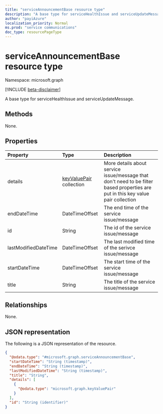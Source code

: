 ```yaml
---
title: "serviceAnnouncementBase resource type"
description: "A base type for serviceHealthIssue and serviceUpdateMessage."
author: "payiAzure"
localization_priority: Normal
ms.prod: "service communications"
doc_type: resourcePageType
---
```


# serviceAnnouncementBase resource type

Namespace: microsoft.graph

[!INCLUDE [beta-disclaimer](../../includes/beta-disclaimer.md)]

A base type for serviceHealthIssue and serviceUpdateMessage.

## Methods
None.

## Properties
|Property|Type|Description|
|:---|:---|:---|
|details|[keyValuePair](../resources/keyvaluepair.md) collection|More details about service issue/message that don't need to be filter based properties are put in this key value pair collection|
|endDateTime|DateTimeOffset|The end time of the service issue/message|
|id|String|The id of the service issue/message|
|lastModifiedDateTime|DateTimeOffset|The last modified time of the serivce issue/message|
|startDateTime|DateTimeOffset|The start time of the service issue/message|
|title|String|The title of the service issue/message|

## Relationships
None.

## JSON representation
The following is a JSON representation of the resource.
<!-- {
  "blockType": "resource",
  "keyProperty": "id",
  "@odata.type": "microsoft.graph.serviceAnnouncementBase",
  "openType": false
}
-->
``` json
{
  "@odata.type": "#microsoft.graph.serviceAnnouncementBase",
  "startDateTime": "String (timestamp)",
  "endDateTime": "String (timestamp)",
  "lastModifiedDateTime": "String (timestamp)",
  "title": "String",
  "details": [
    {
      "@odata.type": "microsoft.graph.keyValuePair"
    }
  ],
  "id": "String (identifier)"
}
```

